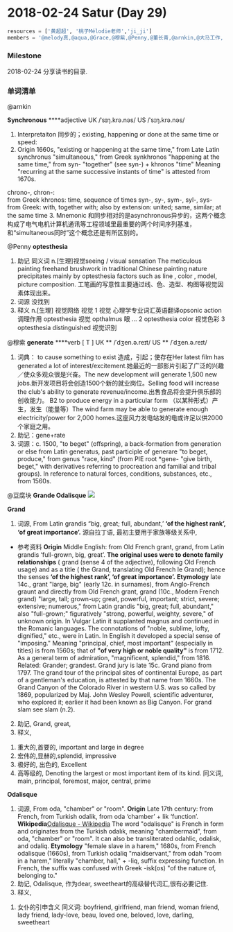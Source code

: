 # 2018-02-24 Satur  (Day 29)


```python
resources = ['黄超超', '桃子Mélodie老师','ji_ji']
members = '@melody真,@aqua,@Grace,@穆紫,@Penny,@董长青,@arnkin,@大马工作, @豆腐块'
```

### Milestone
2018-02-24 分享读书的目录.

### 单词清单

@arnkin

**Synchronous**
****adjective  UK /ˈsɪŋ.krə.nəs/   US /ˈsɪŋ.krə.nəs/

1. Interpretaiton
同步的；existing, happening or done at the same time or speed:
2. Origin
1660s, "existing or happening at the same time," from Late Latin synchronus "simultaneous," from Greek synkhronos "happening at the same time," from syn- "together" (see syn-) + khronos "time" 
Meaning "recurring at the same successive instants of time" is attested from 1670s. 

chrono-, chron-:  
from Greek khronos: time, sequence of times
syn-, sy-, sym-, syl-, sys-
from Greek: with, together with; also by extension: united; same, similar; at the same time
3. Mnemonic
和同步相对的是asynchronous异步的，这两个概念构成了电气电机计算机通讯等工程领域里最重要的两个时间序列基准，和“simultaneous同时”这个概念还是有所区别的。


@Penny
**optesthesia** 
1. 助记
同义词
n.[生理]视觉seeing / visual sensation
The meticulous painting freehand brushwork in traditional Chinese painting nature precipitates mainly by optesthesia factors such as line , color , model, picture composition. 工笔画的写意性主要通过线、色、造型、构图等视觉因素体现出来。
2. 词源
没找到
3. 释义
n.[生理] 视觉网络 视觉
1 视觉 心理学专业词汇英语翻译opsonic action 调理作用 optesthesia 视觉 opthalmus 眼 ... 
2 optesthesia color 视觉色彩 
3 optesthesia distinguished 视觉识别


@穆紫
**generate**
****verb [ T ] 
UK ** /ˈdʒen.ə.reɪt/ 
US ** /ˈdʒen.ə.reɪt/
1. 词典：
 to cause something to exist
造成，引起；使存在Her latest film has generated a lot of interest/excitement.她最近的一部影片引起了广泛的兴趣／使众多观众很是兴奋。The new development will generate 1,500 new jobs.新开发项目将会创造1500个新的就业岗位。Selling food will increase the club's ability to generate revenue/income.出售食品将会提升俱乐部的创收能力。
B2 to produce energy in a particular form
（以某种形式）产生，发生（能量等）The wind farm may be able to generate enough electricity/power for 2,000 homes.这座风力发电站发的电或许足以供2000个家庭之用。
2. 助记：gene+rate
3. 词源：c. 1500, "to beget" (offspring), a back-formation from generation or else from Latin generatus, past participle of generare "to beget, produce," from genus "race, kind" (from PIE root *gene- "give birth, beget," with derivatives referring to procreation and familial and tribal groups). In reference to natural forces, conditions, substances, etc., from 1560s. 


@豆腐块
**Grande Odalisque**
![](https://ws1.sinaimg.cn/large/006tNc79ly1fp3bsil7hjj30bd069wf2.jpg)

**Grand**
1. 词源,
From Latin grandis “big, great; full, abundant,’ **‘of the highest rank’, ‘of great importance’.**
源自拉丁语, 最初主要用于家族等级关系中, 

- 参考资料
**Origin**
Middle English: from Old French grant, grand, from Latin grandis ‘full-grown, big, great’. **The original uses were to denote family relationships** ( grand (sense 4 of the adjective), following Old French usage) and as a title ( the Grand, translating Old French le Grand); hence the senses **‘of the highest rank’, ‘of great importance’.**
**Etymology**
late 14c., grant "large, big" (early 12c. in surnames), from Anglo-French graunt and directly from Old French grant, grand (10c., Modern French grand) "large, tall; grown-up; great, powerful, important; strict, severe; extensive; numerous," from Latin grandis "big, great; full, abundant," also "full-grown;" figuratively "strong, powerful, weighty, severe," of unknown origin. In Vulgar Latin it supplanted magnus and continued in the Romanic languages. The connotations of "noble, sublime, lofty, dignified," etc., were in Latin. In English it developed a special sense of "imposing." Meaning "principal, chief, most important" (especially in titles) is from 1560s; that of **"of very high or noble quality"** is from 1712. As a general term of admiration, "magnificent, splendid," from 1816. Related: Grander; grandest.
Grand jury is late 15c. Grand piano from 1797. The grand tour of the principal sites of continental Europe, as part of a gentleman's education, is attested by that name from 1660s. The Grand Canyon of the Colorado River in western U.S. was so called by 1869, popularized by Maj. John Wesley Powell, scientific adventurer, who explored it; earlier it had been known as Big Canyon. For grand slam see slam (n.2).
2. 助记, Grand, great,
3. 释义, 
1) 重大的,首要的, important and large in degree
2) 宏伟的,显赫的,splendid, impressive
3) 极好的, 出色的, Excellent
4) 高等级的, Denoting the largest or most important item of its kind.
同义词, main, principal, foremost, major, central, prime

**Odalisque**
1. 词源, 
From oda, "chamber" or "room".
**Origin**
Late 17th century: from French, from Turkish odalik, from oda ‘chamber’ + lik ‘function’.
**Wikipedia**[Odalisque - Wikipedia](https://en.wikipedia.org/wiki/Odalisque)
The word "odalisque" is French in form and originates from the Turkish odalık, meaning "chambermaid", from oda, "chamber" or "room". It can also be transliterated odahlic, odalisk, and odaliq.
**Etymology**
"female slave in a harem," 1680s, from French odalisque (1660s), from Turkish odaliq "maidservant," from odah "room in a harem," literally "chamber, hall," + -liq, suffix expressing function. In French, the suffix was confused with Greek -isk(os) "of the nature of, belonging to."
2. 助记, Odalisque, 作为dear, sweetheart的高级替代词汇,很有必要记住.
3. 释义, 
1) 女仆的引申含义
同义词: boyfriend, girlfriend, man friend, woman friend, lady friend, lady-love, beau, loved one, beloved, love, darling, sweetheart
